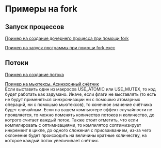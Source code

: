 # Примеры на fork

## Запуск процессов
[Пример на создание дочернего процесса при помощи fork](parent_child.c)

[Пример на запуск программы при помощи fork exec](run_prog.c)

## Потоки

[Пример на создание потока](parallel.c)

[Пример на мьютексы. Асинхронный счётчик](async_counter.c)  
Если выставить один из макросов USE_ATOMIC или USE_MUTEX, то код будет работать как задумано.
Иначе, если флаги не выставлять (то есть не будут применяться синхронизации ни с помошью атомарных операций, ни с помошью мьютексов),
то конечное значение счётчика будет случайным.
Если на вашем компьютере эффект случайности не проявляется, то можно поменять количество потоков и количество, до котрого считает каждый поток.
Также стоит отметить, что если компилировать с оптимизациями, то компилятор соптимизирует инкремент в цикле, до одного сложения с присваиванием,
из-за чего оклонение будет происходить на величины кратные количеству, на которое каждый поток увеличивает счётчик.